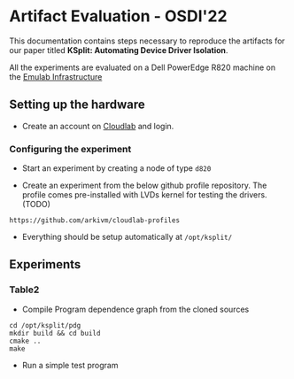 # Artifact Evaluation - OSDI'22

This documentation contains steps necessary to reproduce the artifacts for our
paper titled **KSplit: Automating Device Driver Isolation**.

All the experiments are evaluated on a Dell PowerEdge R820 machine on the
[Emulab Infrastructure](https://www.emulab.net/apt/show-hardware.php?type=d820)


## Setting up the hardware

* Create an account on [Cloudlab](https://www.cloudlab.us/) and login.

### Configuring the experiment
* Start an experiment by creating a node of type `d820`

* Create an experiment from the below github profile repository. The profile
  comes pre-installed with LVDs kernel for testing the drivers. (TODO)
```
https://github.com/arkivm/cloudlab-profiles
```

* Everything should be setup automatically at `/opt/ksplit/`

## Experiments

### Table2

* Compile Program dependence graph from the cloned sources
```
cd /opt/ksplit/pdg
mkdir build && cd build
cmake ..
make
```
* Run a simple test program
```

```
